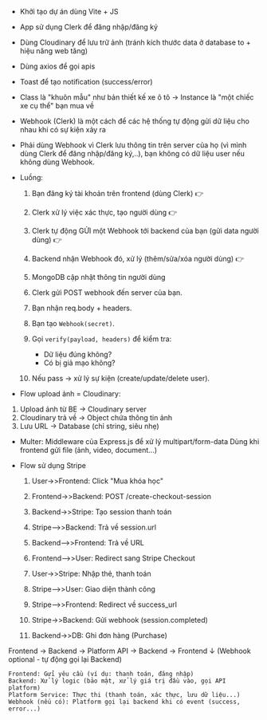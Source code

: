 
- Khởi tạo dự án dùng Vite + JS
- App sử dụng Clerk để đăng nhập/đăng ký
- Dùng Cloudinary để lưu trữ ảnh (tránh kích thước data ở database to + hiệu năng web tăng)
- Dùng axios để gọi apis
- Toast để tạo notification (success/error)


- Class là "khuôn mẫu" như bản thiết kế xe ô tô
    -> Instance là "một chiếc xe cụ thể" bạn mua về



- Webhook (Clerk) là một cách để các hệ thống tự động gửi dữ liệu cho nhau khi có sự kiện xảy ra
- Phải dùng Webhook vì Clerk lưu thông tin trên server của họ (vì mình dùng Clerk để đăng nhập/đăng ký,..), bạn không có dữ liệu user nếu không dùng Webhook.
- Luồng:
    1. Bạn đăng ký tài khoản trên frontend (dùng Clerk) 👉
    2. Clerk xử lý việc xác thực, tạo người dùng 👉
    3. Clerk tự động GỬI một Webhook tới backend của bạn (gửi data người dùng) 👉
    4. Backend nhận Webhook đó, xử lý (thêm/sửa/xóa người dùng) 👉
    5. MongoDB cập nhật thông tin người dùng

    1. Clerk gửi POST webhook đến server của bạn.
    2. Bạn nhận req.body + headers.
    3. Bạn tạo `Webhook(secret)`.
    4. Gọi `verify(payload, headers)` để kiểm tra:
        - Dữ liệu đúng không?
        - Có bị giả mạo không?
    5. Nếu pass -> xử lý sự kiện (create/update/delete user).


- Flow upload ảnh = Cloudinary:
1. Upload ảnh từ BE → Cloudinary server
2. Cloudinary trả về → Object chứa thông tin ảnh
3. Lưu URL → Database (chỉ string, siêu nhẹ)


- Multer:
    Middleware của Express.js để xử lý multipart/form-data
    Dùng khi frontend gửi file (ảnh, video, document...)


- Flow sử dụng Stripe
    1. User->>Frontend: Click "Mua khóa học"
    2. Frontend->>Backend: POST /create-checkout-session
    3. Backend->>Stripe: Tạo session thanh toán
    4. Stripe-->>Backend: Trả về session.url
    5. Backend-->>Frontend: Trả về URL
    6. Frontend-->>User: Redirect sang Stripe Checkout

    7. User->>Stripe: Nhập thẻ, thanh toán
    8. Stripe-->>User: Giao diện thành công
    9. Stripe-->>Frontend: Redirect về success_url

    10. Stripe->>Backend: Gửi webhook (session.completed)
    11. Backend->>DB: Ghi đơn hàng (Purchase)


Frontend → Backend → Platform API → Backend → Frontend
                            ↓
                       (Webhook optional - tự động gọi lại Backend)

    Frontend: Gửi yêu cầu (ví dụ: thanh toán, đăng nhập)
    Backend: Xử lý logic (bảo mật, xử lý giá trị đầu vào, gọi API platform)
    Platform Service: Thực thi (thanh toán, xác thực, lưu dữ liệu...)
    Webhook (nếu có): Platform gọi lại backend khi có event (success, error...)
